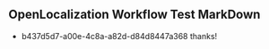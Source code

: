 ## OpenLocalization Workflow Test MarkDown
* b437d5d7-a00e-4c8a-a82d-d84d8447a368 
thanks!<!--HONumber=Mar16_HO2-->
